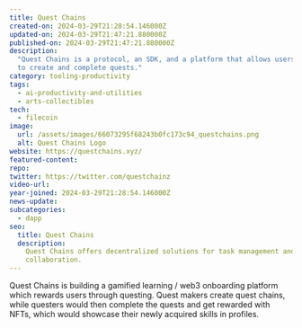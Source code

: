 ```yaml
---
title: Quest Chains
created-on: 2024-03-29T21:28:54.146000Z
updated-on: 2024-03-29T21:47:21.880000Z
published-on: 2024-03-29T21:47:21.880000Z
description:
  "Quest Chains is a protocol, an SDK, and a platform that allows users
  to create and complete quests."
category: tooling-productivity
tags:
  - ai-productivity-and-utilities
  - arts-collectibles
tech:
  - filecoin
image:
  url: /assets/images/66073295f68243b0fc173c94_questchains.png
  alt: Quest Chains Logo
website: https://questchains.xyz/
featured-content:
repo:
twitter: https://twitter.com/questchainz
video-url:
year-joined: 2024-03-29T21:28:54.146000Z
news-update:
subcategories:
  - dapp
seo:
  title: Quest Chains
  description:
    Quest Chains offers decentralized solutions for task management and
    collaboration.
---
```


Quest Chains is building a gamified learning / web3 onboarding platform which rewards users through questing. Quest makers create quest chains, while questers would then complete the quests and get rewarded with NFTs, which would showcase their newly acquired skills in profiles.

